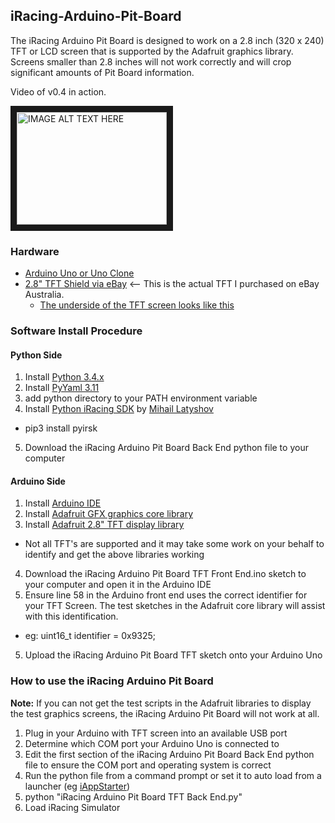 ## iRacing-Arduino-Pit-Board

The iRacing Arduino Pit Board is designed to work on a 2.8 inch (320 x 240) TFT or LCD screen that is supported by the Adafruit graphics library.  Screens smaller than 2.8 inches will not work correctly and will crop significant amounts of Pit Board information.

Video of v0.4 in action.

<a href="http://www.youtube.com/watch?feature=player_embedded&v=LYWg47O0CII
" target="_blank"><img src="http://img.youtube.com/vi/LYWg47O0CII/0.jpg" 
alt="IMAGE ALT TEXT HERE" width="240" height="180" border="10" /></a>

### Hardware
* [Arduino Uno or Uno Clone](https://www.arduino.cc/en/Main/arduinoBoardUno)
* [2.8" TFT Shield via eBay](http://www.ebay.com.au/itm/381238351575?_trksid=p2060353.m2749.l2648&ssPageName=STRK%3AMEBIDX%3AIT) <-- This is the actual TFT I purchased on eBay Australia.
  * [The underside of the TFT screen looks like this](http://i.imgur.com/zYKCSf8.jpg)


### Software Install Procedure

#### Python Side
1. Install [Python 3.4.x](https://www.python.org/)
2. Install [PyYaml 3.11](http://pyyaml.org/wiki/PyYAML)
3. add python directory to your PATH environment variable
4. Install [Python iRacing SDK](https://github.com/kutu/pyirsdk) by [Mihail Latyshov](https://github.com/kutu)
  * pip3 install pyirsk
5. Download the iRacing Arduino Pit Board Back End python file to your computer

#### Arduino Side
1. Install [Arduino IDE](https://www.arduino.cc)
2. Install [Adafruit GFX graphics core library](https://github.com/adafruit/Adafruit-GFX-Library)
3. Install [Adafruit 2.8" TFT display library](https://github.com/adafruit/TFTLCD-Library)
  * Not all TFT's are supported and it may take some work on your behalf to identify and get the above libraries working
4. Download the iRacing Arduino Pit Board TFT Front End.ino sketch to your computer and open it in the Arduino IDE
5. Ensure line 58 in the Arduino front end uses the correct identifier for your TFT Screen.  The test sketches in the Adafruit core library will assist with this identification.
  * eg: uint16_t identifier = 0x9325;
5. Upload the iRacing Arduino Pit Board TFT sketch onto your Arduino Uno

### How to use the iRacing Arduino Pit Board
**Note:** If you can not get the test scripts in the Adafruit libraries to display the test graphics screens, the iRacing Arduino Pit Board will not work at all.

1. Plug in your Arduino with TFT screen into an available USB port
2. Determine which COM port your Arduino Uno is connected to
3. Edit the first section of the iRacing Arduino Pit Board Back End python file to ensure the COM port and operating system is correct
4. Run the python file from a command prompt or set it to auto load from a launcher (eg [iAppStarter](http://www.fulhack.org/iappstarter/))
  1. python "iRacing Arduino Pit Board TFT Back End.py"
5. Load iRacing Simulator
